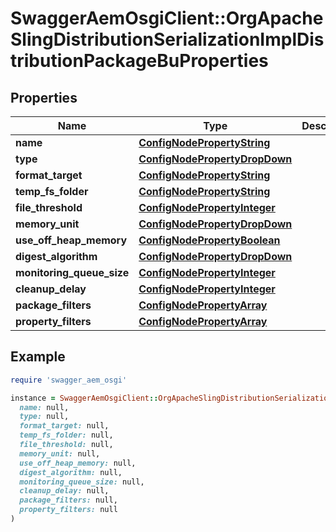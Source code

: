 # SwaggerAemOsgiClient::OrgApacheSlingDistributionSerializationImplDistributionPackageBuProperties

## Properties

| Name | Type | Description | Notes |
| ---- | ---- | ----------- | ----- |
| **name** | [**ConfigNodePropertyString**](ConfigNodePropertyString.md) |  | [optional] |
| **type** | [**ConfigNodePropertyDropDown**](ConfigNodePropertyDropDown.md) |  | [optional] |
| **format_target** | [**ConfigNodePropertyString**](ConfigNodePropertyString.md) |  | [optional] |
| **temp_fs_folder** | [**ConfigNodePropertyString**](ConfigNodePropertyString.md) |  | [optional] |
| **file_threshold** | [**ConfigNodePropertyInteger**](ConfigNodePropertyInteger.md) |  | [optional] |
| **memory_unit** | [**ConfigNodePropertyDropDown**](ConfigNodePropertyDropDown.md) |  | [optional] |
| **use_off_heap_memory** | [**ConfigNodePropertyBoolean**](ConfigNodePropertyBoolean.md) |  | [optional] |
| **digest_algorithm** | [**ConfigNodePropertyDropDown**](ConfigNodePropertyDropDown.md) |  | [optional] |
| **monitoring_queue_size** | [**ConfigNodePropertyInteger**](ConfigNodePropertyInteger.md) |  | [optional] |
| **cleanup_delay** | [**ConfigNodePropertyInteger**](ConfigNodePropertyInteger.md) |  | [optional] |
| **package_filters** | [**ConfigNodePropertyArray**](ConfigNodePropertyArray.md) |  | [optional] |
| **property_filters** | [**ConfigNodePropertyArray**](ConfigNodePropertyArray.md) |  | [optional] |

## Example

```ruby
require 'swagger_aem_osgi'

instance = SwaggerAemOsgiClient::OrgApacheSlingDistributionSerializationImplDistributionPackageBuProperties.new(
  name: null,
  type: null,
  format_target: null,
  temp_fs_folder: null,
  file_threshold: null,
  memory_unit: null,
  use_off_heap_memory: null,
  digest_algorithm: null,
  monitoring_queue_size: null,
  cleanup_delay: null,
  package_filters: null,
  property_filters: null
)
```

